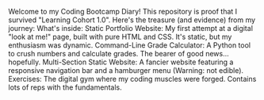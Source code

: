 Welcome to my Coding Bootcamp Diary!
​This repository is proof that I survived "Learning Cohort 1.0". Here's the treasure (and evidence) from my journey:
​What's inside:
​Static Portfolio Website: My first attempt at a digital "look at me!" page, built with pure HTML and CSS. It's static, but my enthusiasm was dynamic.
​Command-Line Grade Calculator: A Python tool to crush numbers and calculate grades. The bearer of good news... hopefully.
​Multi-Section Static Website: A fancier website featuring a responsive navigation bar and a hamburger menu (Warning: not edible).
​Exercises: The digital gym where my coding muscles were forged. Contains lots of reps with the fundamentals.
